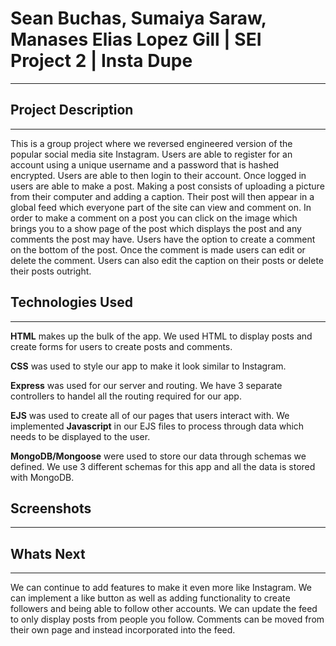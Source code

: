 # Sean Buchas, Sumaiya Saraw, Manases Elias Lopez Gill | SEI Project 2 | Insta Dupe

---

## Project Description
---

This is a group project where we reversed engineered version of the popular social media site Instagram. Users are able to register for an account using a unique username and a password that is hashed encrypted. Users are able to then login to their account. Once logged in users are able to make a post. Making a post consists of uploading a picture from their computer and adding a caption. Their post will then appear in a global feed which everyone part of the site can view and comment on. In order to make a comment on a post you can click on the image which brings you to a show page of the post which displays the post and any comments the post may have. Users have the option to create a comment on the bottom of the post. Once the comment is made users can edit or delete the comment. Users can also edit the caption on their posts or delete their posts outright.

## Technologies Used
---
**HTML** makes up the bulk of the app. We used HTML to display posts and create forms for users to create posts and comments. 

**CSS** was used to style our app to make it look similar to Instagram. 

**Express** was used for our server and routing. We have 3 separate controllers to handel all the routing required for our app.

**EJS** was used to create all of our pages that users interact with. We implemented **Javascript** in our EJS files to process through data which needs to be displayed to the user. 

**MongoDB/Mongoose** were used to store our data through schemas we defined. We use 3 different schemas for this app and all the data is stored with MongoDB.

## Screenshots
---

## Whats Next
---
We can continue to add features to make it even more like Instagram. We can implement a like button as well as adding functionality to create followers and being able to follow other accounts. We can update the feed to only display posts from people you follow. Comments can be moved from their own page and instead incorporated into the feed.